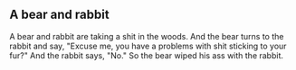 ## A bear and rabbit

A bear and rabbit are taking a shit in the woods. And the bear turns to the
rabbit and say, "Excuse me, you have a problems with shit sticking to your
fur?" And the rabbit says, "No." So the bear wiped his ass with the rabbit.
